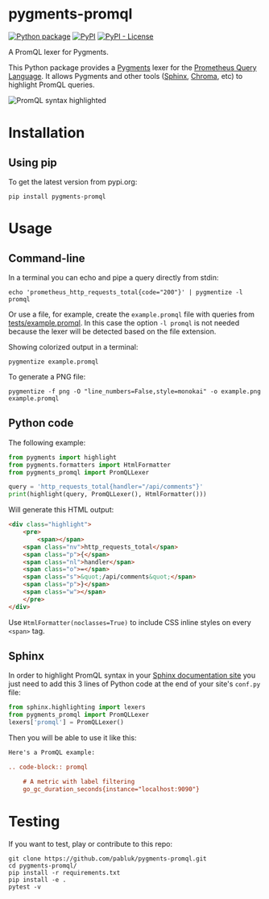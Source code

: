 # pygments-promql

[![Python package](https://github.com/pabluk/pygments-promql/workflows/Python%20package/badge.svg)](https://github.com/pabluk/pygments-promql/actions)
[![PyPI](https://img.shields.io/pypi/v/pygments-promql)](https://pypi.org/project/pygments-promql/)
[![PyPI - License](https://img.shields.io/pypi/l/pygments-promql)](https://raw.githubusercontent.com/pabluk/pygments-promql/master/LICENSE)

A PromQL lexer for Pygments.

This Python package provides a [Pygments](https://pygments.org/) lexer for the [Prometheus Query Language](https://prometheus.io/docs/prometheus/latest/querying/basics/). It allows Pygments and other tools ([Sphinx](https://sphinx-doc.org/), [Chroma](https://github.com/alecthomas/chroma), etc) to highlight PromQL queries.

![PromQL syntax highlighted](https://raw.githubusercontent.com/pabluk/pygments-promql/master/tests/example.png)

# Installation

## Using pip

To get the latest version from pypi.org:

```console
pip install pygments-promql
```

# Usage

## Command-line

In a terminal you can echo and pipe a query directly from stdin:

```console
echo 'prometheus_http_requests_total{code="200"}' | pygmentize -l promql
```

Or use a file, for example, create the `example.promql` file with queries from
[tests/example.promql](https://github.com/pabluk/pygments-promql/blob/master/tests/example.promql).
In this case the option `-l promql` is not needed because the lexer will be
detected based on the file extension.

Showing colorized output in a terminal:

```console
pygmentize example.promql
```

To generate a PNG file:

```console
pygmentize -f png -O "line_numbers=False,style=monokai" -o example.png example.promql
```

## Python code

The following example:

```python
from pygments import highlight
from pygments.formatters import HtmlFormatter
from pygments_promql import PromQLLexer

query = 'http_requests_total{handler="/api/comments"}'
print(highlight(query, PromQLLexer(), HtmlFormatter()))
```

Will generate this HTML output:

```html
<div class="highlight">
    <pre>
        <span></span>
	<span class="nv">http_requests_total</span>
	<span class="p">{</span>
	<span class="nl">handler</span>
	<span class="o">=</span>
	<span class="s">&quot;/api/comments&quot;</span>
	<span class="p">}</span>
	<span class="w"></span>
    </pre>
</div>
```

Use `HtmlFormatter(noclasses=True)` to include CSS inline styles on every `<span>` tag.

## Sphinx

In order to highlight PromQL syntax in your [Sphinx documentation site](https://www.sphinx-doc.org/en/1.8/index.html)
you just need to add this 3 lines of Python code at the end of your site's `conf.py` file:

```python
from sphinx.highlighting import lexers
from pygments_promql import PromQLLexer
lexers['promql'] = PromQLLexer()
```

Then you will be able to use it like this:

```rst
Here's a PromQL example:

.. code-block:: promql

	# A metric with label filtering
	go_gc_duration_seconds{instance="localhost:9090"}

```

# Testing

If you want to test, play or contribute to this repo:

```console
git clone https://github.com/pabluk/pygments-promql.git
cd pygments-promql/
pip install -r requirements.txt
pip install -e .
pytest -v
```
